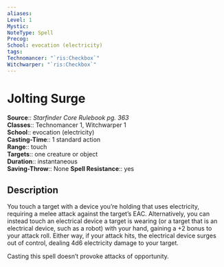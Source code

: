 ```yaml
---
aliases: 
Level: 1
Mystic: 
NoteType: Spell
Precog: 
School: evocation (electricity) 
tags: 
Technomancer: "`ris:Checkbox`"
Witchwarper: "`ris:Checkbox`"
---
```


# Jolting Surge

**Source**:: _Starfinder Core Rulebook pg. 363_  
**Classes**:: Technomancer 1, Witchwarper 1  
**School**:: evocation (electricity)  
**Casting-Time**:: 1 standard action  
**Range**:: touch  
**Targets**:: one creature or object  
**Duration**:: instantaneous  
**Saving-Throw**:: None
**Spell Resistance**:: yes

## Description

You touch a target with a device you’re holding that uses electricity, requiring a melee attack against the target’s EAC. Alternatively, you can instead touch an electrical device a target is wearing (or a target that is an electrical device, such as a robot) with your hand, gaining a +2 bonus to your attack roll. Either way, if your attack hits, the electrical device surges out of control, dealing 4d6 electricity damage to your target.

Casting this spell doesn’t provoke attacks of opportunity.
